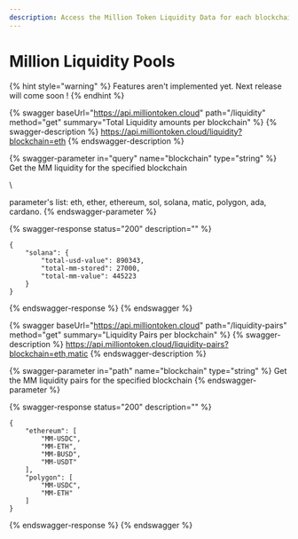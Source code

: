 ```yaml
---
description: Access the Million Token Liquidity Data for each blockchain.
---
```


# Million Liquidity Pools

{% hint style="warning" %}
Features aren't implemented yet. Next release will come soon !
{% endhint %}

{% swagger baseUrl="https://api.milliontoken.cloud" path="/liquidity" method="get" summary="Total Liquidity amounts per blockchain" %}
{% swagger-description %}
https://api.milliontoken.cloud/liquidity?blockchain=eth
{% endswagger-description %}

{% swagger-parameter in="query" name="blockchain" type="string" %}
Get the MM liquidity for the specified blockchain

\


parameter's list: eth, ether, ethereum, sol, solana, matic, polygon, ada, cardano.
{% endswagger-parameter %}

{% swagger-response status="200" description="" %}
```
{
    "solana": {
        "total-usd-value": 890343, 
        "total-mm-stored": 27000,
        "total-mm-value": 445223
    }
}
```
{% endswagger-response %}
{% endswagger %}

{% swagger baseUrl="https://api.milliontoken.cloud" path="/liquidity-pairs" method="get" summary="Liquidity Pairs per blockchain" %}
{% swagger-description %}
https://api.milliontoken.cloud/liquidity-pairs?blockchain=eth,matic
{% endswagger-description %}

{% swagger-parameter in="path" name="blockchain" type="string" %}
Get the MM liquidity pairs for the specified blockchain
{% endswagger-parameter %}

{% swagger-response status="200" description="" %}
```
{
    "ethereum": [
        "MM-USDC",
        "MM-ETH",
        "MM-BUSD",
        "MM-USDT"
    ],
    "polygon": [
        "MM-USDC",
        "MM-ETH"
    ]
}
```
{% endswagger-response %}
{% endswagger %}
